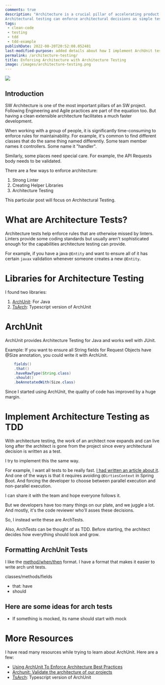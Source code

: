 ```yaml
---
comments: true
description: "Architecture is a crucial pillar of accelerating product delivery. It's hard to keep a team in sync with architecture over time.<br><br>
Architectural testing can enforce architectural decisions as simple tests, dramatically reducing code review effort and extending code maintainability."
tags:
 - clean-code
 - testing
 - tdd
 - tdd-example
publishDate: 2022-08-20T20:52:08.052481
last-modified-purpose: added details about how I implement ArchUnit tests
permalink: /architecture-testing/
title: Enforcing Architecture with Architecture Testing
image: /images/architecture-testing.png
---
```

![](/images/architecture-testing.png)


## Introduction

SW Architecture is one of the most important pillars of an SW project. Following Engineering and Agile practices are part of the equation too. But having a clean extensible architecture facilitates a much faster development.

When working with a group of people, it is significantly time-consuming to enforce rules for maintainability. For example, it's common to find different classes that do the same thing named differently. Some team member names it controllers. Some name it "handler".

Similarly, some places need special care. For example, the API Requests body needs to be validated.

There are a few ways to enforce architecture:
1. Strong Linter
2. Creating Helper Libraries
3. Architecture Testing

This particular post will focus on Architectural Testing. 

# What are Architecture Tests?

Architecture tests help enforce rules that are otherwise missed by linters. Linters provide some coding standards but usually aren't sophisticated enough for the capabilities architecture testing can provide.

For example, if you have a java `@Entity` and want to ensure all of it has certain `javax` validation whenever someone creates a new `@Entity`.

# Libraries for Architecture Testing

I found two libraries:
1. [ArchUnit](https://www.archunit.org/): For Java
2. [TsArch](https://github.com/ts-arch/ts-arch): Typescript version of ArchUnit

# ArchUnit

ArchUnit provides Architecture Testing for Java and works well with JUnit.

Example: If you want to ensure all String fields for Request Objects have @Size annotation, you could write it with ArchUnit.

```java
    fields()
    .that()
    .haveRawType(String.class)
    .should()
    .beAnnotatedWith(Size.class)
```

Since I started using ArchUnit, the quality of code has improved by a huge margin.

# Implement Architecture Testing as TDD

With architecture testing, the work of an architect now expands and can live long after the architect is gone from the project since every architectural decision is written as a test.

I try to implement this the same way.

For example, I want all tests to be really fast. [I had written an article about it](spring-boot-junit-faster/). And one of the ways is that it requires avoiding `@DirtiesContext` in Spring Boot. And forcing the developer to choose between parallel execution and non-parallel execution.

I can share it with the team and hope everyone follows it. 

But we developers have too many things on our plate, and we juggle a lot. And mostly, it's the code reviewer who'll asses these decisions.

So, I instead write these are ArchTests.

Also, ArchTests can be thought of as TDD. Before starting, the architect decides how everything should look and grow. 

## Formatting ArchUnit Tests

I like the [method/when/then](/method-when-should) format. I have a format that makes it easier to write arch unit tests.

classes/methods/fields
- that: have
- should

## Here are some ideas for arch tests

- If something is mocked, its name should start with mock

# More Resources

I have read many resources while trying to learn about ArchUnit. Here are a few:

- [Using ArchUnit To Enforce Architecture Best Practices](https://shekhargulati.com/2020/05/04/using-archunit-to-enforce-architecture-best-practices/)
- [Archunit: Validate the architecture of our projects](https://dev.to/andressacco/archunit-validate-the-architecture-of-our-projects-3hc9)
- [TsArch](https://github.com/ts-arch/ts-arch): Typescript version of ArchUnit